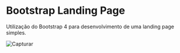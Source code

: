 # Bootstrap Landing Page
Utilização do Bootstrap 4 para desenvolvimento de uma landing page simples.

![Capturar](https://user-images.githubusercontent.com/100648619/180666385-9333fb89-7e65-4778-ba02-1dccf342be89.PNG)
